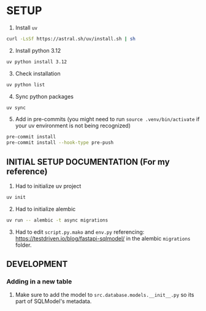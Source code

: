 # SETUP
1. Install `uv`
```bash
curl -LsSf https://astral.sh/uv/install.sh | sh
```
2. Install python 3.12
```bash
uv python install 3.12
```
3. Check installation
```bash
uv python list
```
4. Sync python packages
```bash
uv sync
```
5. Add in pre-commits (you might need to run `source .venv/bin/activate` if your uv environment is not being recognized)
```bash
pre-commit install
pre-commit install --hook-type pre-push
```

## INITIAL SETUP DOCUMENTATION (For my reference)
1. Had to initialize uv project
```bash
uv init
```
2. Had to initialize alembic
```bash
uv run -- alembic -t async migrations
```
3. Had to edit `script.py.mako` and `env.py` referencing: https://testdriven.io/blog/fastapi-sqlmodel/ in the alembic `migrations` folder.


## DEVELOPMENT
### Adding in a new table
1. Make sure to add the model to `src.database.models.__init__.py` so its part of SQLModel's metadata.